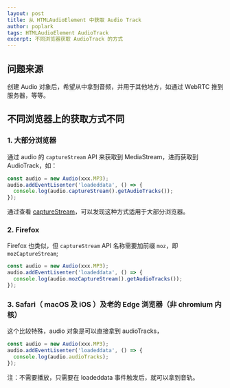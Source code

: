 ```yaml
---
layout: post
title: 从 HTMLAudioElement 中获取 Audio Track
author: poplark
tags: HTMLAudioElement AudioTrack
excerpt: 不同浏览器获取 AudioTrack 的方式
---
```


## 问题来源

创建 Audio 对象后，希望从中拿到音频，并用于其他地方，如通过 WebRTC 推到服务器，等等。

## 不同浏览器上的获取方式不同

### 1. 大部分浏览器

通过 audio 的 `captureStream` API 来获取到 MediaStream，进而获取到 AudioTrack，如：

```js
const audio = new Audio(xxx.MP3);
audio.addEventLisenter('loadeddata', () => {
  console.log(audio.captureStream().getAudioTracks());
});
```

通过查看 [captureStream](https://caniuse.com/?search=captureStream)，可以发现这种方式适用于大部分浏览器。

### 2. Firefox

Firefox 也类似，但 `captureStream` API 名称需要加前缀 `moz`，即 `mozCaptureStream`;

```js
const audio = new Audio(xxx.MP3);
audio.addEventLisenter('loadeddata', () => {
  console.log(audio.mozCaptureStream().getAudioTracks());
});
```

### 3. Safari（ macOS 及 iOS ）及老的 Edge 浏览器（非 chromium 内核）

这个比较特殊，audio 对象是可以直接拿到 audioTracks，

```js
const audio = new Audio(xxx.MP3);
audio.addEventLisenter('loadeddata', () => {
  console.log(audio.audioTracks);
});
```

注：不需要播放，只需要在 loadeddata 事件触发后，就可以拿到音轨。
